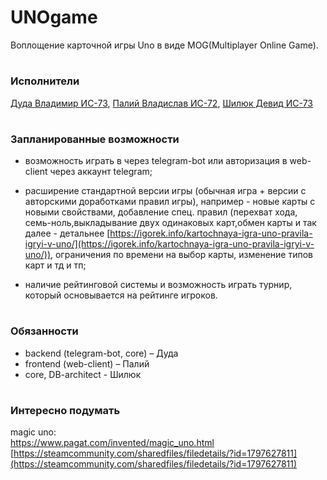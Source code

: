 # UNOgame
Воплощение карточной игры Uno в виде  MOG(Multiplayer Online Game).

#

### Исполнители
[Дуда Владимир ИС-73](https://t.me/dalor_dandy), 
[Палий Владислав ИС-72](https://t.me/Hitrch), 
[Шилюк Девид ИС-73](https://t.me/devich)

#

### Запланированные возможности

- возможность играть в через  telegram-bot  или авторизация в web-client через аккаунт telegram;

- расширение стандартной версии игры (обычная игра + версии с авторскими доработками правил игры), например - новые карты с новыми свойствами, добавление спец. правил (перехват хода, семь-ноль,выкладывание двух одинаковых карт,обмен карты и так далее - детальнее [https://igorek.info/kartochnaya-igra-uno-pravila-igryi-v-uno/](https://igorek.info/kartochnaya-igra-uno-pravila-igryi-v-uno/)), ограничения по времени на выбор карты, изменение типов карт и тд и тп;

- наличие рейтинговой системы и возможность играть турнир, который основывается на рейтинге игроков.

#

### Обязанности

-  backend (telegram-bot, core) – Дуда
-  frontend (web-client) – Палий
-  core, DB-architect - Шилюк

#

### Интересно подумать
magic uno:<br />
[https://www.pagat.com/invented/magic_uno.html ](https://www.pagat.com/invented/magic_uno.html)<br />
[https://steamcommunity.com/sharedfiles/filedetails/?id=1797627811](https://steamcommunity.com/sharedfiles/filedetails/?id=1797627811)
